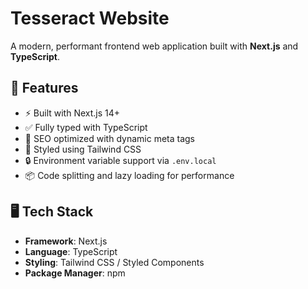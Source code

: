 # Tesseract Website

A modern, performant frontend web application built with **Next.js** and **TypeScript**.

## 🚀 Features

- ⚡️ Built with Next.js 14+
- ✅ Fully typed with TypeScript
- 🎯 SEO optimized with dynamic meta tags
- 💅 Styled using Tailwind CSS
- 🔒 Environment variable support via `.env.local`
- 📦 Code splitting and lazy loading for performance

## 🖥️ Tech Stack

- **Framework**: Next.js
- **Language**: TypeScript
- **Styling**:  Tailwind CSS / Styled Components
- **Package Manager**: npm


